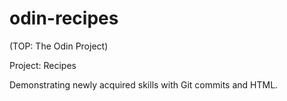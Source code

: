 # odin-recipes
(TOP: The Odin Project)

Project: Recipes

Demonstrating newly acquired skills with Git commits and HTML.